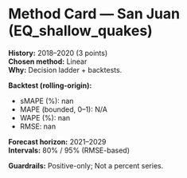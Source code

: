 # Method Card — San Juan (EQ_shallow_quakes)

**History:** 2018–2020 (3 points)  
**Chosen method:** Linear  
**Why:** Decision ladder + backtests.

**Backtest (rolling-origin):**
- sMAPE (%): nan
- MAPE (bounded, 0–1): N/A
- WAPE (%): nan
- RMSE: nan

**Forecast horizon:** 2021–2029  
**Intervals:** 80% / 95% (RMSE-based)

**Guardrails:** Positive-only; Not a percent series.
